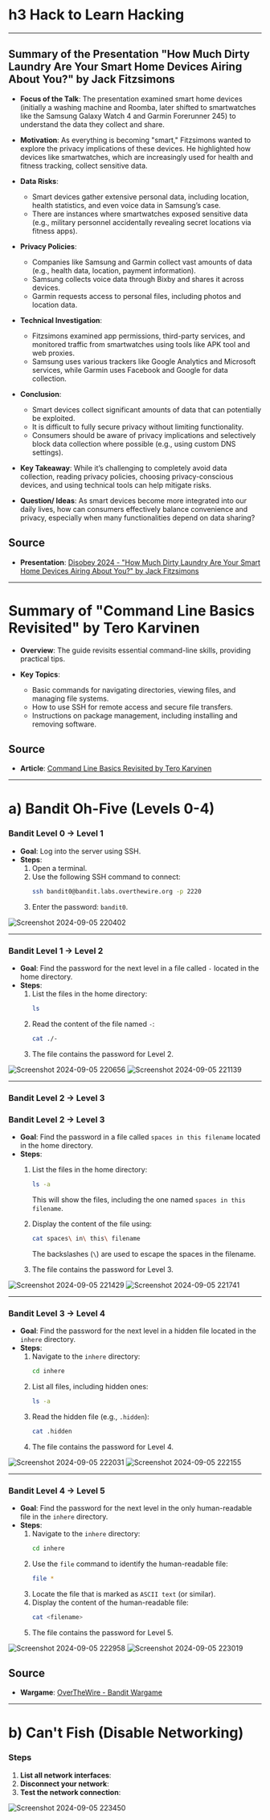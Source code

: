 # h3 Hack to Learn Hacking

---

## Summary of the Presentation "How Much Dirty Laundry Are Your Smart Home Devices Airing About You?" by Jack Fitzsimons

- **Focus of the Talk**: The presentation examined smart home devices (initially a washing machine and Roomba, later shifted to smartwatches like the Samsung Galaxy Watch 4 and Garmin Forerunner 245) to understand the data they collect and share.

- **Motivation**: As everything is becoming "smart," Fitzsimons wanted to explore the privacy implications of these devices. He highlighted how devices like smartwatches, which are increasingly used for health and fitness tracking, collect sensitive data.

- **Data Risks**:
   - Smart devices gather extensive personal data, including location, health statistics, and even voice data in Samsung’s case.
   - There are instances where smartwatches exposed sensitive data (e.g., military personnel accidentally revealing secret locations via fitness apps).

- **Privacy Policies**:
   - Companies like Samsung and Garmin collect vast amounts of data (e.g., health data, location, payment information).
   - Samsung collects voice data through Bixby and shares it across devices.
   - Garmin requests access to personal files, including photos and location data.

- **Technical Investigation**:
   - Fitzsimons examined app permissions, third-party services, and monitored traffic from smartwatches using tools like APK tool and web proxies.
   - Samsung uses various trackers like Google Analytics and Microsoft services, while Garmin uses Facebook and Google for data collection.
  
- **Conclusion**:
   - Smart devices collect significant amounts of data that can potentially be exploited.
   - It is difficult to fully secure privacy without limiting functionality.
   - Consumers should be aware of privacy implications and selectively block data collection where possible (e.g., using custom DNS settings).

- **Key Takeaway**: While it’s challenging to completely avoid data collection, reading privacy policies, choosing privacy-conscious devices, and using technical tools can help mitigate risks.

- **Question/ Ideas**: As smart devices become more integrated into our daily lives, how can consumers effectively balance convenience and privacy, especially when many functionalities depend on data sharing?

## Source

- **Presentation**: [Disobey 2024 - "How Much Dirty Laundry Are Your Smart Home Devices Airing About You?" by Jack Fitzsimons](https://youtu.be/fWv0Z_FePKU?si=Ska6f5tiZWaYIcod)

---

# Summary of "Command Line Basics Revisited" by Tero Karvinen

- **Overview**: The guide revisits essential command-line skills, providing practical tips.
  
- **Key Topics**:
  - Basic commands for navigating directories, viewing files, and managing file systems.
  - How to use SSH for remote access and secure file transfers.
  - Instructions on package management, including installing and removing software.
 
## Source
  
- **Article**: [Command Line Basics Revisited by Tero Karvinen](https://terokarvinen.com/2020/command-line-basics-revisited/)

---

# a) Bandit Oh-Five (Levels 0-4)

### Bandit Level 0 → Level 1
- **Goal**: Log into the server using SSH.
- **Steps**:
  1. Open a terminal.
  2. Use the following SSH command to connect:
     ```bash
     ssh bandit0@bandit.labs.overthewire.org -p 2220
     ```
  3. Enter the password: `bandit0`.

![Screenshot 2024-09-05 220402](https://github.com/user-attachments/assets/dc30b7f7-248d-4ac6-8b6a-5c68a05e9e3f)

---

### Bandit Level 1 → Level 2
- **Goal**: Find the password for the next level in a file called `-` located in the home directory.
- **Steps**:
  1. List the files in the home directory:
     ```bash
     ls
     ```
  2. Read the content of the file named `-`:
     ```bash
     cat ./-
     ```
  3. The file contains the password for Level 2.

![Screenshot 2024-09-05 220656](https://github.com/user-attachments/assets/3a7a7295-306b-4033-8acd-dc96710de307)
![Screenshot 2024-09-05 221139](https://github.com/user-attachments/assets/e6bafb1d-2506-4622-9c18-b7ee35c06c07)

---

### Bandit Level 2 → Level 3
### Bandit Level 2 → Level 3

- **Goal**: Find the password in a file called `spaces in this filename` located in the home directory.
- **Steps**:
  1. List the files in the home directory:
     ```bash
     ls -a
     ```
     This will show the files, including the one named `spaces in this filename`.

  2. Display the content of the file using:
     ```bash
     cat spaces\ in\ this\ filename
     ```
     The backslashes (`\`) are used to escape the spaces in the filename.

  3. The file contains the password for Level 3.

![Screenshot 2024-09-05 221429](https://github.com/user-attachments/assets/8752d549-638c-4db2-93f2-c490f3324c88)
![Screenshot 2024-09-05 221741](https://github.com/user-attachments/assets/61f2eca4-964f-4897-9055-c4392a4d9a29)

---

### Bandit Level 3 → Level 4
- **Goal**: Find the password for the next level in a hidden file located in the `inhere` directory.
- **Steps**:
  1. Navigate to the `inhere` directory:
     ```bash
     cd inhere
     ```
  2. List all files, including hidden ones:
     ```bash
     ls -a
     ```
  3. Read the hidden file (e.g., `.hidden`):
     ```bash
     cat .hidden
     ```
  4. The file contains the password for Level 4.

![Screenshot 2024-09-05 222031](https://github.com/user-attachments/assets/0c7f66c3-e50f-4dd8-b025-424c922c4a2b)
![Screenshot 2024-09-05 222155](https://github.com/user-attachments/assets/378515f5-f932-47c4-bbbe-401eaed93e2f)

---

### Bandit Level 4 → Level 5
- **Goal**: Find the password for the next level in the only human-readable file in the `inhere` directory.
- **Steps**:
  1. Navigate to the `inhere` directory:
     ```bash
     cd inhere
     ```
  2. Use the `file` command to identify the human-readable file:
     ```bash
     file *
     ```
  3. Locate the file that is marked as `ASCII text` (or similar).
  4. Display the content of the human-readable file:
     ```bash
     cat <filename>
     ```
  5. The file contains the password for Level 5.

![Screenshot 2024-09-05 222958](https://github.com/user-attachments/assets/a95f96f9-6c76-40e9-82f6-71625e73395b)
![Screenshot 2024-09-05 223019](https://github.com/user-attachments/assets/8d2311fa-6a6c-4676-88a8-d067f1660198)

## Source

- **Wargame**: [OverTheWire - Bandit Wargame](https://overthewire.org/wargames/bandit/)

---

# b) Can't Fish (Disable Networking)

### Steps

1. **List all network interfaces**:
2. **Disconnect your network**:
3. **Test the network connection**:

![Screenshot 2024-09-05 223450](https://github.com/user-attachments/assets/996aeb56-ae7a-43f9-b3b3-0dacdfc2858d)
